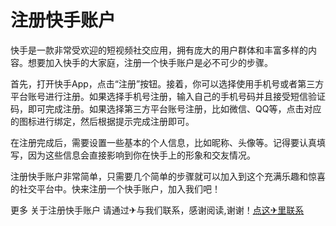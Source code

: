 # 注册快手账户

快手是一款非常受欢迎的短视频社交应用，拥有庞大的用户群体和丰富多样的内容。想要加入快手的大家庭，注册一个快手账户是必不可少的步骤。

首先，打开快手App，点击“注册”按钮。接着，你可以选择使用手机号或者第三方平台账号进行注册。如果选择手机号注册，输入自己的手机号码并且接受短信验证码，即可完成注册。如果选择第三方平台账号注册，比如微信、QQ等，点击对应的图标进行绑定，然后根据提示完成注册即可。

在注册完成后，需要设置一些基本的个人信息，比如昵称、头像等。记得要认真填写，因为这些信息会直接影响到你在快手上的形象和交友情况。

注册快手账户非常简单，只需要几个简单的步骤就可以加入到这个充满乐趣和惊喜的社交平台中。快来注册一个快手账户，加入我们吧！

更多 关于注册快手账户 请通过✈与我们联系，感谢阅读,谢谢！[点这✈里联系](https://ww.k02.cc)